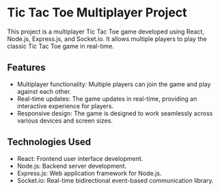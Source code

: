 # Tic Tac Toe Multiplayer Project

This project is a multiplayer Tic Tac Toe game developed using React, Node.js, Express.js, and Socket.io. It allows multiple players to play the classic Tic Tac Toe game in real-time.

## Features

- Multiplayer functionality: Multiple players can join the game and play against each other.
- Real-time updates: The game updates in real-time, providing an interactive experience for players.
- Responsive design: The game is designed to work seamlessly across various devices and screen sizes.

## Technologies Used

- React: Frontend user interface development.
- Node.js: Backend server development.
- Express.js: Web application framework for Node.js.
- Socket.io: Real-time bidirectional event-based communication library.
